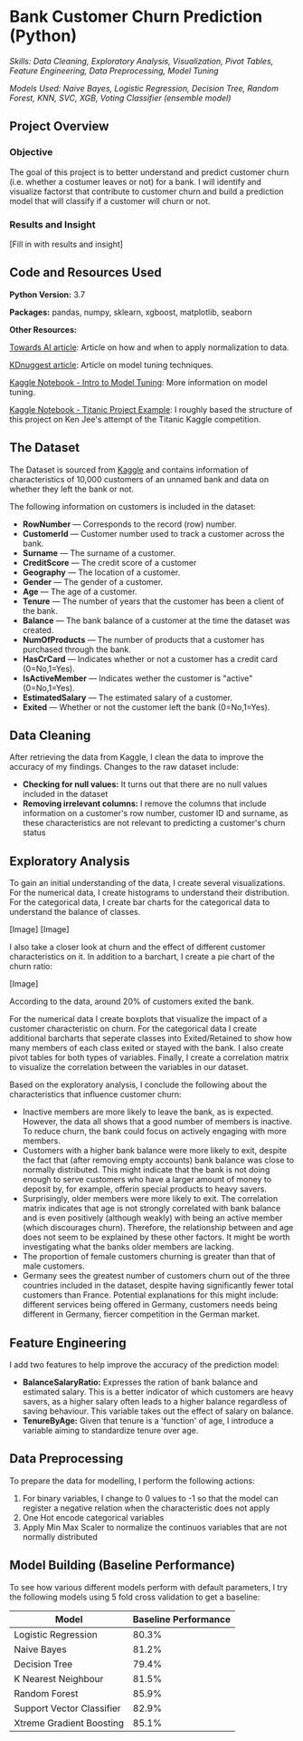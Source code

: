 # Bank Customer Churn Prediction (Python) 

*Skills: Data Cleaning, Exploratory Analysis, Visualization, Pivot Tables, Feature Engineering, Data Preprocessing, Model Tuning*

*Models Used: Naive Bayes, Logistic Regression, Decision Tree, Random Forest, KNN, SVC, XGB, Voting Classifier (ensemble model)*

## Project Overview 

### Objective 
The goal of this project is to better understand and predict customer churn (i.e. whether a costumer leaves or not) for a bank. I will identify and visualize factorst that contribute to customer churn and build a prediction model that will classify if a customer will churn or not. 

### Results and Insight
[Fill in with results and insight]



## Code and Resources Used 
**Python Version:** 3.7

**Packages:** pandas, numpy, sklearn, xgboost, matplotlib, seaborn

**Other Resources:**

[Towards AI article](https://towardsai.net/p/data-science/how-when-and-why-should-you-normalize-standardize-rescale-your-data-3f083def38ff): Article on how and when to apply normalization to data.

[KDnuggest article](https://www.kdnuggets.com/2019/01/fine-tune-machine-learning-models-forecasting.html): Article on model tuning techniques.

[Kaggle Notebook - Intro to Model Tuning](https://www.kaggle.com/willkoehrsen/intro-to-model-tuning-grid-and-random-search): More information on model tuning.

[Kaggle Notebook - Titanic Project Example](https://www.kaggle.com/kenjee/titanic-project-example): I roughly based the structure of this project on Ken Jee's attempt of the Titanic Kaggle competition. 

## The Dataset 

The Dataset is sourced from [Kaggle](https://www.kaggle.com/adammaus/predicting-churn-for-bank-customers) and contains information of characteristics of 10,000 customers of an unnamed bank and data on whether they left the bank or not. 

The following information on customers is included in the dataset: 

* **RowNumber** — Corresponds to the record (row) number. 
* **CustomerId** — Customer number used to track a customer across the bank.
* **Surname** — The surname of a customer. 
* **CreditScore** — The credit score of a customer 
* **Geography** — The location of a customer.
* **Gender** — The gender of a customer.
* **Age** — The age of a customer. 
* **Tenure** — The number of years that the customer has been a client of the bank. 
* **Balance** — The bank balance of a customer at the time the dataset was created.
* **NumOfProducts** — The number of products that a customer has purchased through the bank.
* **HasCrCard** — Indicates whether or not a customer has a credit card (0=No,1=Yes). 
* **IsActiveMember** — Indicates wether the customer is "active" (0=No,1=Yes).
* **EstimatedSalary** — The estimated salary of a customer. 
* **Exited** — Whether or not the customer left the bank (0=No,1=Yes).


## Data Cleaning 
After retrieving the data from Kaggle, I clean the data to improve the accuracy of my findings. Changes to the raw dataset include: 

* **Checking for null values:** It turns out that there are no null values included in the dataset
* **Removing irrelevant columns:** I remove the columns that include information on a customer's row number, customer ID and surname, as these characteristics are not relevant to predicting a customer's churn status

## Exploratory Analysis 

To gain an initial understanding of the data, I create several visualizations. For the numerical data, I create histograms to understand their distribution. For the categorical data, I create bar charts for the categorical data to understand the balance of classes. 

[Image]
[Image]


I also take a closer look at churn and the effect of different customer characteristics on it. In addition to a barchart, I create a pie chart of the churn ratio: 

[Image]

According to the data, around 20% of customers exited the bank. 

For the numerical data I create boxplots that visualize the impact of a customer characteristic on churn. For the categorical data I create additional barcharts that seperate classes into Exited/Retained to show how many members of each class exited or stayed with the bank. I also create pivot tables for both types of variables. Finally, I create a correlation matrix to visualize the correlation between the variables in our dataset. 



Based on the exploratory analysis, I conclude the following about the characteristics that influence customer churn: 
* Inactive members are more likely to leave the bank, as is expected. However, the data all shows that a good number of members is inactive. To reduce churn, the bank could focus on actively engaging with more members.
* Customers with a higher bank balance were more likely to exit, despite the fact that (after removing empty accounts) bank balance was close to normally distributed. This might indicate that the bank is not doing enough to serve customers who have a larger amount of money to deposit by, for example, offerin special products to heavy savers. 
* Surprisingly, older members were more likely to exit. The correlation matrix indicates that age is not strongly correlated with bank balance and is even positively (although weakly) with being an active member (which discourages churn). Therefore, the relationship between and age does not seem to be explained by these other factors. It might be worth investigating what the banks older members are lacking. 
* The proportion of female customers churning is greater than that of male customers. 
* Germany sees the greatest number of customers churn out of the three countries included in the dataset, despite having significantly fewer total customers than France. Potential explanations for this might include: different services being offered in Germany, customers needs being different in Germany, fiercer competition in the German market. 

## Feature Engineering 

I add two features to help improve the accuracy of the prediction model: 

* **BalanceSalaryRatio:** Expresses the ration of bank balance and estimated salary. This is a better indicator of which customers are heavy savers, as a higher salary often leads to a higher balance regardless of saving behaviour. This variable takes out the effect of salary on balance. 
* **TenureByAge:** Given that tenure is a 'function' of age, I introduce a variable aiming to standardize tenure over age.

## Data Preprocessing 

To prepare the data for modelling, I perform the following actions: 

1. For binary variables, I change to 0 values to -1 so that the model can register a negative relation when the characteristic does not apply
2. One Hot encode categorical variables
3. Apply Min Max Scaler to normalize the continuos variables that are not normally distributed 

## Model Building (Baseline Performance) 

To see how various different models perform with default parameters, I try the following models using 5 fold cross validation to get a baseline:

| Model | Baseline Performance | 
| --------------- | --------------- |
| Logistic Regression | 80.3% |
| Naive Bayes | 81.2% | 
| Decision Tree | 79.4% |
| K Nearest Neighbour | 81.5% |
| Random Forest | 85.9% |
| Support Vector Classifier | 82.9% |
| Xtreme Gradient Boosting | 85.1% |
